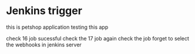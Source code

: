 # Jenkins trigger
this is petshop application
testing this app


check 16 job sucessful check the 17 job
again check the job forget to select the webhooks in jenkins server
